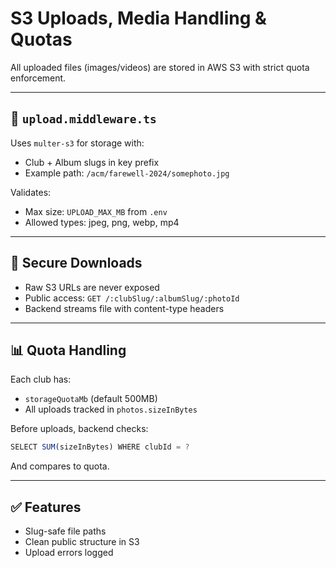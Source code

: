 # S3 Uploads, Media Handling & Quotas

All uploaded files (images/videos) are stored in AWS S3 with strict quota enforcement.

---

## 🧰 `upload.middleware.ts`

Uses `multer-s3` for storage with:

-   Club + Album slugs in key prefix
-   Example path:
    `/acm/farewell-2024/somephoto.jpg`

Validates:

-   Max size: `UPLOAD_MAX_MB` from `.env`
-   Allowed types: jpeg, png, webp, mp4

---

## 🔐 Secure Downloads

-   Raw S3 URLs are never exposed
-   Public access: `GET /:clubSlug/:albumSlug/:photoId`
-   Backend streams file with content-type headers

---

## 📊 Quota Handling

Each club has:

-   `storageQuotaMb` (default 500MB)
-   All uploads tracked in `photos.sizeInBytes`

Before uploads, backend checks:

```ts
SELECT SUM(sizeInBytes) WHERE clubId = ?

```

And compares to quota.

---

## ✅ Features

-   Slug-safe file paths
-   Clean public structure in S3
-   Upload errors logged

